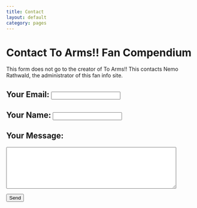 ```yaml
---
title: Contact
layout: default
category: pages
---
```


<script type="text/javascript">var submitted=false;</script>

<iframe name="hidden_iframe" id="hidden_iframe" style="display:none;" onload="if(submitted) {window.location='sent.html';}"></iframe>

<form class="form" action="https://docs.google.com/forms/d/e/1FAIpQLScdu7suHO-i0u8vGioIyNyD0ok_ioXmYlJ0O9m95P9gncAjJg/formResponse" target="hidden_iframe" onsubmit="submitted=true;" method="POST" id="mG61Hd">

<h1>Contact To Arms!! Fan Compendium</h1>

<p><span class="blood">This form does not go to the creator of To Arms!!</span> This contacts Nemo Rathwald, the administrator of this fan info site.</p>

<h2>Your Email: <input type="email" tabindex="1" max-length="70" name="emailAddress" required /></h2>

<h2>Your Name: <input type="text" tabindex="2" max-length="70" name="entry.602095225" required /></h2>

<h2>Your Message:</h2>

<p><textarea name="entry.1663125606" tabindex="3" rows="7" style="width: 90%" required ></textarea><input type="text" name="entry.945753987" style="height: 0; width: 0; position: fixed; left: -100;" /></p>

<p><input type="submit" value="Send" tabindex="4" /></p>

</form>